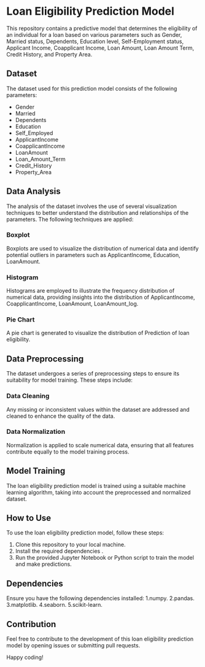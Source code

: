 # Loan Eligibility Prediction Model

This repository contains a predictive model that determines the eligibility of an individual for a loan based on various parameters such as Gender, Married status, Dependents, Education level, Self-Employment status, Applicant Income, Coapplicant Income, Loan Amount, Loan Amount Term, Credit History, and Property Area.

## Dataset

The dataset used for this prediction model consists of the following parameters:

- Gender
- Married
- Dependents
- Education
- Self_Employed
- ApplicantIncome
- CoapplicantIncome
- LoanAmount
- Loan_Amount_Term
- Credit_History
- Property_Area

## Data Analysis

The analysis of the dataset involves the use of several visualization techniques to better understand the distribution and relationships of the parameters. The following techniques are applied:

### Boxplot

Boxplots are used to visualize the distribution of numerical data and identify potential outliers in parameters such as ApplicantIncome, Education, LoanAmount.

### Histogram

Histograms are employed to illustrate the frequency distribution of numerical data, providing insights into the distribution of ApplicantIncome, CoapplicantIncome, LoanAmount, LoanAmount_log.

### Pie Chart

A pie chart is generated to visualize the distribution of Prediction of loan eligibility.

## Data Preprocessing

The dataset undergoes a series of preprocessing steps to ensure its suitability for model training. These steps include:

### Data Cleaning

Any missing or inconsistent values within the dataset are addressed and cleaned to enhance the quality of the data.

### Data Normalization

Normalization is applied to scale numerical data, ensuring that all features contribute equally to the model training process.

## Model Training

The loan eligibility prediction model is trained using a suitable machine learning algorithm, taking into account the preprocessed and normalized dataset.

## How to Use

To use the loan eligibility prediction model, follow these steps:

1. Clone this repository to your local machine.
2. Install the required dependencies .
3. Run the provided Jupyter Notebook or Python script to train the model and make predictions.

## Dependencies

Ensure you have the following dependencies installed:
1.numpy.
2.pandas.
3.matplotlib.
4.seaborn.
5.scikit-learn.


## Contribution

Feel free to contribute to the development of this loan eligibility prediction model by opening issues or submitting pull requests.

Happy coding!
